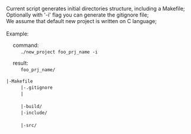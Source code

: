 Current script generates initial directories structure, including a Makefile; <br>
Optionally with '-i' flag you can generate the gitignore file; <br>
We assume that default new project is written on C language; <br>
<br>
	Example:
<br>

&emsp;
	command:
<br>
&emsp;&emsp;
<code>
	./new_project foo_prj_name -i
</code>
<br>

&emsp;
	result:
<br>
&emsp;&emsp;
<code>
	foo_prj_name/
</code>
<br>
&emsp;&emsp;
<code>
	|-Makefile
</code>
<br>
&emsp;&emsp;
<code>
	|-.gitignore
</code>
<br>
&emsp;&emsp;
<code>
	|
</code>
<br>
&emsp;&emsp;
<code>
	|-build/
</code>
<br>
&emsp;&emsp;
<code>
	|-include/
</code>
<br>
&emsp;&emsp;
<code>
	|-src/
</code>

